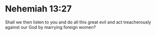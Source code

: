 # Nehemiah 13:27

Shall we then listen to you and do all this great evil and act treacherously against our God by marrying foreign women?
